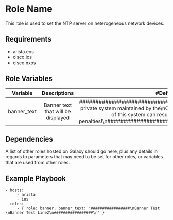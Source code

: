 Role Name
=========

This role is used to set the NTP server on heterogeneous network devices. 

Requirements
------------

- arista.eos
- cisco.ios
- cisco.nxos

Role Variables
--------------

| Variable | Descriptions | #Default |
| :---: | :---: | :---: |
| banner_text | Banner text that will be displayed | #############################################\nAThis is a private system maintained by the\nCompany_Name\nUnauthorized use of this system can result in\ncivil and criminal penalties!\n############################################# |


Dependencies
------------

A list of other roles hosted on Galaxy should go here, plus any details in regards to parameters that may need to be set for other roles, or variables that are used from other roles.

Example Playbook
----------------

    - hosts: 
         - arista
         - ios
      roles:
         - { role: banner, banner_text: "#################\nBanner Test \nBanner Test Line2\n#################\n" }


